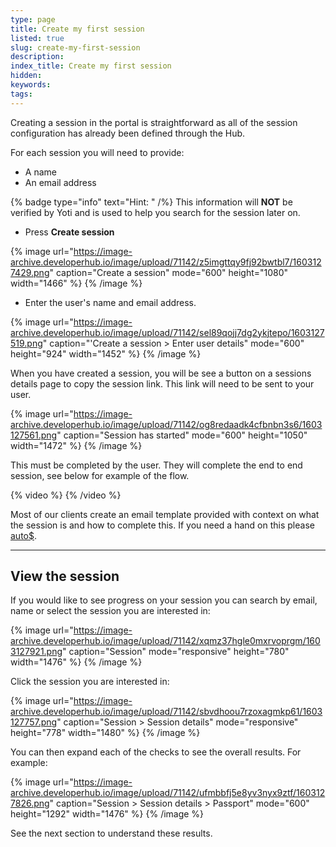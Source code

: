 ```yaml
---
type: page
title: Create my first session
listed: true
slug: create-my-first-session
description: 
index_title: Create my first session
hidden: 
keywords: 
tags: 
---
```


Creating a session in the portal is straightforward as all of the session configuration has already been defined through the Hub.

For each session you will need to provide:

- A name
- An email address

{% badge type="info" text="Hint: " /%} This information will **NOT** be verified by Yoti and is used to help you search for the session later on.

- Press **Create session**

{% image url="https://image-archive.developerhub.io/image/upload/71142/z5imgttqy9fj92bwtbl7/1603127429.png" caption="Create a session" mode="600" height="1080" width="1466" %}
{% /image %}

- Enter the user's name and email address.

{% image url="https://image-archive.developerhub.io/image/upload/71142/sel89qojj7dg2ykjtepo/1603127519.png" caption="'Create a session &gt; Enter user details" mode="600" height="924" width="1452" %}
{% /image %}

When you have created a session, you will be see a button on a sessions details page to copy the session link. This link will need to be sent to your user.

{% image url="https://image-archive.developerhub.io/image/upload/71142/og8redaadk4cfbnbn3s6/1603127561.png" caption="Session has started" mode="600" height="1050" width="1472" %}
{% /image %}

This must be completed by the user. They will complete the end to end session, see below for example of the flow.

{% video %}
{% /video %}

Most of our clients create an email template provided with context on what the session is and how to complete this. If you need a hand on this please [auto$](/support/get-in-touch). 

---

## View the session

If you would like to see progress on your session you can search by email, name or select the session you are interested in:

{% image url="https://image-archive.developerhub.io/image/upload/71142/xqmz37hgle0mxrvoprgm/1603127921.png" caption="Session" mode="responsive" height="780" width="1476" %}
{% /image %}

Click the session you are interested in:

{% image url="https://image-archive.developerhub.io/image/upload/71142/sbvdhoou7rzoxagmkp61/1603127757.png" caption="Session &gt; Session details" mode="responsive" height="778" width="1480" %}
{% /image %}

You can then expand each of the checks to see the overall results. For example:

{% image url="https://image-archive.developerhub.io/image/upload/71142/ufmbbfj5e8yv3nyx9ztf/1603127826.png" caption="Session &gt; Session details &gt; Passport" mode="600" height="1292" width="1476" %}
{% /image %}

See the next section to understand these results.